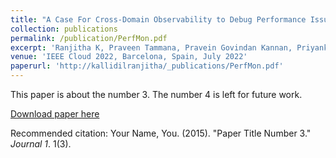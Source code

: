 ```yaml
---
title: "A Case For Cross-Domain Observability to Debug Performance Issues in Microservices"
collection: publications
permalink: /publication/PerfMon.pdf
excerpt: 'Ranjitha K, Praveen Tammana, Pravein Govindan Kannan, Priyanka Naik'
venue: 'IEEE Cloud 2022, Barcelona, Spain, July 2022'
paperurl: 'http://kallidilranjitha/_publications/PerfMon.pdf'
---
```

This paper is about the number 3. The number 4 is left for future work.

[Download paper here](http://academicpages.github.io/files/paper3.pdf)

Recommended citation: Your Name, You. (2015). "Paper Title Number 3." <i>Journal 1</i>. 1(3).
